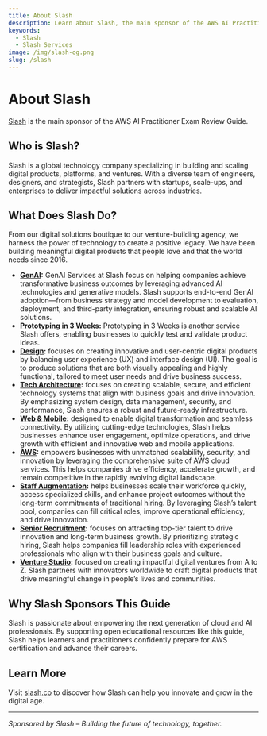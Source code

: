 ```yaml
---
title: About Slash
description: Learn about Slash, the main sponsor of the AWS AI Practitioner Exam Review Guide. Discover their mission, expertise, and how they empower innovation in the tech industry.
keywords:
  - Slash
  - Slash Services
image: /img/slash-og.png
slug: /slash
---
```


# About Slash

[Slash](https://slash.co/about-slash) is the main sponsor of the AWS AI Practitioner Exam Review Guide.

## Who is Slash?

Slash is a global technology company specializing in building and scaling digital products, platforms, and ventures. With a diverse team of engineers, designers, and strategists, Slash partners with startups, scale-ups, and enterprises to deliver impactful solutions across industries. 

## What Does Slash Do?

From our digital solutions boutique to our venture-building agency, we harness the power of technology to create a positive legacy. We have been building meaningful digital products that people love and that the world needs since 2016.

- **[GenAI](https://slash.co/capabilities/gen-ai-services):** GenAI Services at Slash focus on helping companies achieve transformative business outcomes by leveraging advanced AI technologies and generative models. Slash supports end-to-end GenAI adoption—from business strategy and model development to evaluation, deployment, and third-party integration, ensuring robust and scalable AI solutions.
- **[Prototyping in 3 Weeks](https://slash.co/capabilities/prototyping-services):** Prototyping in 3 Weeks is another service Slash offers, enabling businesses to quickly test and validate product ideas. 
- **[Design](https://slash.co/capabilities/design-services):** focuses on creating innovative and user-centric digital products by balancing user experience (UX) and interface design (UI). The goal is to produce solutions that are both visually appealing and highly functional, tailored to meet user needs and drive business success.
- **[Tech Architecture](https://slash.co/capabilities/tech-architecture-services):** focuses on creating scalable, secure, and efficient technology systems that align with business goals and drive innovation. By emphasizing system design, data management, security, and performance, Slash ensures a robust and future-ready infrastructure.
- **[Web & Mobile](https://slash.co/capabilities/web-and-mobile-services):** designed to enable digital transformation and seamless connectivity. By utilizing cutting-edge technologies, Slash helps businesses enhance user engagement, optimize operations, and drive growth with efficient and innovative web and mobile applications.
- **[AWS](https://slash.co/capabilities/aws-services):** empowers businesses with unmatched scalability, security, and innovation by leveraging the comprehensive suite of AWS cloud services. This helps companies drive efficiency, accelerate growth, and remain competitive in the rapidly evolving digital landscape.
- **[Staff Augmentation](https://slash.co/capabilities/staff-augmentation-services):** helps businesses scale their workforce quickly, access specialized skills, and enhance project outcomes without the long-term commitments of traditional hiring. By leveraging Slash’s talent pool, companies can fill critical roles, improve operational efficiency, and drive innovation.
- **[Senior Recruitment](https://slash.co/capabilities/senior-recruitment-services):** focuses on attracting top-tier talent to drive innovation and long-term business growth. By prioritizing strategic hiring, Slash helps companies fill leadership roles with experienced professionals who align with their business goals and culture.
- **[Venture Studio](https://slash.co/venture-studio):** focused on creating impactful digital ventures from A to Z. Slash partners with innovators worldwide to craft digital products that drive meaningful change in people’s lives and communities.

## Why Slash Sponsors This Guide

Slash is passionate about empowering the next generation of cloud and AI professionals. By supporting open educational resources like this guide, Slash helps learners and practitioners confidently prepare for AWS certification and advance their careers.

## Learn More

Visit [slash.co](https://slash.co) to discover how Slash can help you innovate and grow in the digital age.

---

*Sponsored by Slash – Building the future of technology, together.*
